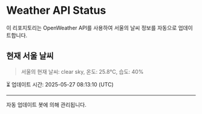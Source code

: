 
# Weather API Status

이 리포지토리는 OpenWeather API를 사용하여 서울의 날씨 정보를 자동으로 업데이트합니다.

## 현재 서울 날씨
> 서울의 현재 날씨: clear sky, 온도: 25.8°C, 습도: 40%

⏳ 업데이트 시간: 2025-05-27 08:13:10 (UTC)

---
자동 업데이트 봇에 의해 관리됩니다.
